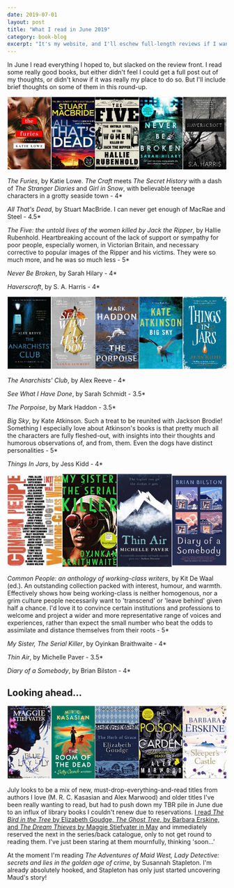 ```yaml
---
date: 2019-07-01
layout: post
title: "What I read in June 2019"
category: book-blog
excerpt: "It's my website, and I'll eschew full-length reviews if I want to."
---
```


In June I read everything I hoped to, but slacked on the review front. I read some really good books, but either didn't feel I could get a full post out of my thoughts, or didn't know if it was really my place to do so. But I'll include brief thoughts on some of them in this round-up.

![The Furies, All That's Dead, The Five, Never Be Broken, Haverscroft](/images/june-collage-1.jpg)

<cite>The Furies</cite>, by Katie Lowe. <cite>The Craft</cite> meets <cite>The Secret History</cite> with a dash of <cite>The Stranger Diaries</cite> and <cite>Girl in Snow</cite>, with believable teenage characters in a grotty seaside town - 4*

<cite>All That's Dead</cite>, by Stuart MacBride. I can never get enough of MacRae and Steel - 4.5*

<cite>The Five: the untold lives of the women killed by Jack the Ripper</cite>, by Hallie Rubenhold. Heartbreaking account of the lack of support or sympathy for poor people, especially women, in Victorian Britain, and necessary corrective to popular images of the Ripper and his victims. They were so much more, and he was so much less - 5*

<cite>Never Be Broken</cite>, by Sarah Hilary - 4*

<cite>Haverscroft</cite>, by S. A. Harris - 4*

![The Anarchists' Club, See What I Have Done, The Porpoise, Big Sky, Things in Jars](/images/june-collage-2.jpg)

<cite>The Anarchists' Club</cite>, by Alex Reeve - 4*

<cite>See What I Have Done</cite>, by Sarah Schmidt - 3.5*

<cite>The Porpoise</cite>, by Mark Haddon - 3.5*

<cite>Big Sky</cite>, by Kate Atkinson. Such a treat to be reunited with Jackson Brodie! Something I especially love about Atkinson's books is that pretty much all the characters are fully fleshed-out, with insights into their thoughts and humorous observations of, and from, them. Even the dogs have distinct personalities - 5*

<cite>Things In Jars</cite>, by Jess Kidd - 4*

![Common People, My Sister, The Serial Killer, Thin Air, Diary of a Somebody](/images/june-collage-3.jpg)

<cite>Common People: an anthology of working-class writers</cite>, by Kit De Waal (ed.). An outstanding collection packed with interest, humour, and warmth. Effectively shows how being working-class is neither homogenous, nor a grim culture people necessarily want to 'transcend' or 'leave behind' given half a chance. I'd love it to convince certain institutions and professions to welcome and project a wider and more representative range of voices and experiences, rather than expect the small number who beat the odds to assimilate and distance themselves from their roots - 5*

<cite>My Sister, The Serial Killer</cite>, by Oyinkan Braithwaite - 4*

<cite>Thin Air</cite>, by Michelle Paver - 3.5*

<cite>Diary of a Somebody</cite>, by Brian Bilston - 4*

## Looking ahead...

![Blue Lily, Lily Blue, The Room of the Dead, The Herb of Grace, The Poison Garden, Sleeper's Castle](/images/june-collage-4.jpg)

July looks to be a mix of new, must-drop-everything-and-read titles from authors I love (M. R. C. Kasasian and Alex Marwood) and older titles I've been really wanting to read, but had to push down my TBR pile in June due to an influx of library books I couldn't renew due to reservations. [I read <cite>The Bird in the Tree</cite> by Elizabeth Goudge, <cite>The Ghost Tree</cite>, by Barbara Erskine, and <cite>The Dream Thieves</cite> by Maggie Stiefvater in May](/what-i-read-in-may-2019/) and immediately reserved the next in the series/back catalogue, only to not get round to reading them. I've just been staring at them mournfully, thinking 'soon...'

At the moment I'm reading <cite>The Adventures of Maid West, Lady Detective: secrets and lies in the golden age of crime</cite>, by Susannah Stapleton. I'm already absolutely hooked, and Stapleton has only just started uncovering Maud's story!
